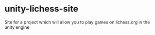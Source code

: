 # unity-lichess-site
Site for a project which will allow you to play games on lichess.org in the unity engine
